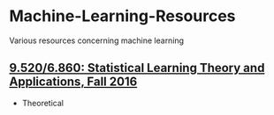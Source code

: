 # Machine-Learning-Resources
Various resources concerning machine learning
## [9.520/6.860: Statistical Learning Theory and Applications, Fall 2016](http://www.mit.edu/~9.520/fall16/index.html)
  * Theoretical
